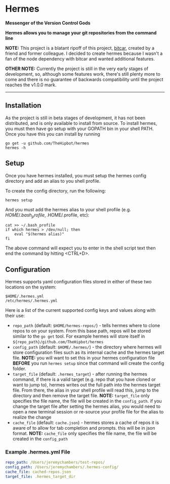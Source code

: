 # Hermes
**Messenger of the Version Control Gods**

**Hermes allows you to manage your git repositories from the command line**

**NOTE:** This project is a blatant ripoff of this project, [bitcar](https://github.com/carsdotcom/bitcar), created by a friend and former colleague. I decided to create hermes because I wasn't a fan of the node dependency with bitcar and wanted additional features.

**OTHER NOTE:** Currently the project is still in the very early stages of development, so, although some features work, there's still plenty more to come and there is no guarantee of backwards compatibility until the project reaches the v1.0.0 mark. 

----

## Installation

As the project is still in beta stages of development, it has not been distributed, and is only available to install from source. To install hermes, you must then have go setup with your GOPATH bin in your shell PATH. Once you have this you can install by running

    go get -u github.com/TheHipbot/hermes
    hermes -h

## Setup

Once you have hermes installed, you must setup the hermes config directory and add an alias to you shell profile. 

To create the config directory, run the following:

    hermes setup

And you must add the hermes alias to your shell profile (e.g. $HOME/.bash_profile, .$HOME/.profile, etc):

    cat >> ~/.bash_profile
    if which hermes > /dev/null; then
        eval "$(hermes alias)"
    fi

The above command will expect you to enter in the shell script text then end the command by hitting <CTRL+D>.

## Configuration

Hermes supports yaml configuration files stored in either of these two locations on the system:

    $HOME/.hermes.yml
    /etc/hermes/.hermes.yml

Here is a list of the current supported config keys and values along with their use:

* `repo_path` (default: `$HOME/hermes-repos/`) - tells hermes where to clone repos to on your system. From this base path, repos will be stored similar to the `go get` tool. For example hermes will store itself in `${repo_path}/github.com/TheHipbot/hermes`
* `config_path` (default: `$HOME/.hermes/`) - the directory where hermes will store configuration files such as its internal cache and the hermes target file. **NOTE:** you will want to set this in your hermes configuration file **BEFORE** you run `hermes setup` since that command will create the config folder. 
* `target_file` (default: `.hermes_target`) -  after running the hermes command, if there is a valid target (e.g. repo that you have cloned or want to jump to), hermes writes out the full path into the hermes target file. From there, the alias in your shell profile will read this, jump to the directory and then remove the target file. **NOTE:** `target_file` only specifies the file name, the file will be created in the `config_path`. if you change the target file after setting the hermes alias, you would need to open a new terminal session or re-source your profile file for the alias to realize the change
* `cache_file` (default: `cache.json`) - hermes stores a cache of repos it is aware of to allow for tab completion and prompts. this will be in json format. **NOTE:** `cache_file` only specifies the file name, the file will be created in the `config_path`

### Example .hermes.yml File

```yaml
repo_path: /Users/jeremychambers/test-repos/
config_path: /Users/jeremychambers/.hermes-config/
cache_file: cached-repos.json
target_file: .hermes_target_dir
```